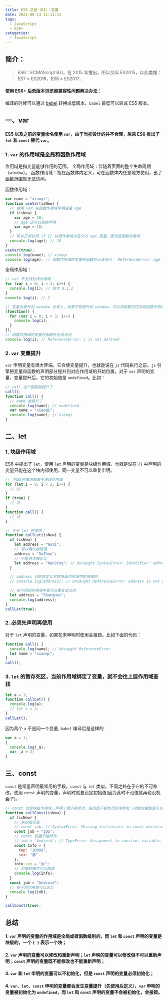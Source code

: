 ```yaml
---
title: ES6 总结（01）：变量
date: 2021-08-13 11:11:11
tags:
  - JavaScript
  - ES6+
categories:
  - JavaScript
---
```


## 简介：

> ES6：ECMAScript 6.0，在 2015 年推出，所以又叫 ES2015，以此类推：ES7 = ES2016，ES8 = ES2017...

#### 使用 ES6+ 后低版本浏览器兼容性问题解决办法：

编译的时候可以通过 [babel](https://babeljs.io/) 转换成低版本，`babel` 最低可以转成 ES5 版本。

## 一、var

#### ES5 以及之前的变量命名使用 `var`，由于当初设计的并不合理，后来 ES6 推出了 `let` 和 `const` 替代 `var`。

### 1. `var` 的作用域是全局和函数作用域

作用域是指变量能够作用的范围。
全局作用域：伴随着页面的整个生命周期（`window`）。
函数作用域：指在函数体内定义，可在函数体内任意地方使用，出了函数范围就无法访问。

函数作用域：

```js
var name = "xiaoqi";
function useVar(isNew) {
  // 使用 var 在函数作用域申明变量 age
  if (isNew) {
    var age = 20;
    // age 还可以继续声明
    var age = 18;
  }
  // 可以正常访问 if {} 块级作用域中定义的 age 变量，因为是函数作用域
  console.log(age); // 18
}
useVar(true);
console.log(name); // xiaoqi
console.log(age); // 函数作用域的变量在函数外无法访问： ReferenceError: age is not defined
```

全局作用域：

```js
// var 不支持封闭作用域
for (var i = 0; i < 3; i++) {
  console.log(i); // 依次 0,1,2
}
console.log(i); // 3

// 变量会提升到 window 全局上，如果不想提升到 window，可以用函数包住变成函数作用域：
(function() {
  for (var i = 0; i < 3; i++) {
    console.log(i);
  }
});
// 函数作用域的变量在函数外无法访问
console.log(i); // ReferenceError: i is not defined
```

### 2. `var` 变量提升

`var` 申明变量有很大弊端。它会使变量提升，也就是说在 `js` 代码执行之前，`js` 引擎把变量和函数的声明部分提升到对应作用域的开始位置。对于 `var` 声明的变量，变量提升后，它的初始值是 `undefined`。比如：

```js
// call 这个函数被提升了
call();
function call() {
  // name 被提升了
  console.log(name); // undefined
  var name = "xiaoqi";
  console.log(name); // xiaoqi
}
```

## 二、let

### 1. 块级作用域

ES6 中提出了 `let`，使用 `let` 声明的变量是块级作用域，也就是说在 `{}` 中声明的变量只能在这个块内部使用。同一变量不可以重复申明。

```js
// 下面3种情况都属于块级作用域
for (let i = 0; i < 2; i++) {
  // 块
}
if (true) {
  // 块
}
function call() {
  // 块
}

// 关于 let 的使用：
function callLet(isNew) {
  if (isNew) {
    let address = "WuXi";
    // 可以再次被赋值
    address = "SuZhou";
    // 不能再次被定义
    let address = "NanJing"; // Uncaught SyntaxError: Identifier 'address' has already been declared
  }

  // address 只能在定义它的块级作用域中能够使用
  // console.log(address); // Uncaught ReferenceError: address is not defined

  // 在不同的作用域中是可以重复定义的
  let address = "ShangHai";
  console.log(address);
}
callLet(true);
```

### 2. 必须先声明再使用

对于 `let` 声明的变量，如果在未申明时使用会报错，比如下面的代码：

```js
function call() {
  console.log(name); // Uncaught ReferenceError
  let name = "xiaoqi";
}
call();
```

### 3. `let` 的暂存死区，当前作用域绑定了变量，就不会往上层作用域查找

```js
let a = 1;
function callLet() {
  console.log(a);
  // let a = 2;
}
callLet();
```

因为两个 `a` 不是同一个变量, `babel` 编译后是这样的

```js
var a = 1;
{
  console.log(_a);
  var _a = 2;
}
```

## 三、const

`const` 是常量声明最常用的手段。`const` 与 `let` 类似，不同之处在于它的不可修改，使用 `const` 声明的变量，声明时就要设定初始值(因为此时不设值就再也没机会了)。

```js
// const 也是块级作用域，声明了就不能修改，指的是不能修改引用地址（对象的属性值可以修改）
function callConst(isNew) {
  if (isNew) {
    // 未初始化值
    // const job; // SyntaxError: Missing initializer in const declaration
    const job = "iOS";
    // const 变量不能修改
    // job = 'Android'; // TypeError: Assignment to constant variable.
    const info = {
      tep: "10086",
      sex: "男"
    };
    info.sex = "女";
    // 对象的属性可以修改
    console.log(info);
  }
  const job = "Android";
  // 在不同作用域可以定义
  console.log(job);
}

callConst(true);
```

## 总结

#### 1. `var` 声明的变量的作用域是全局或者函数级别的，而 `let` 和 `const` 声明的变量是块级的，一个 `{ }` 表示一个块；

#### 2. `var` 声明的变量可以修改和重新声明；`let` 声明的变量可以修改但不可以重新声明；`const` 声明的变量既不能修改也不能重新声明；

#### 3. `var` 和 `let` 申明的变量可以不初始化，但是 `const` 声明的变量必须初始化；

#### 4. `var`、`let`、`const` 申明的变量都会发生变量提升（先使用后定义），`var` 申明的变量被初始化为 `undefined`，而 `let` 和 `const` 声明的变量不会被初始化，会报错。
